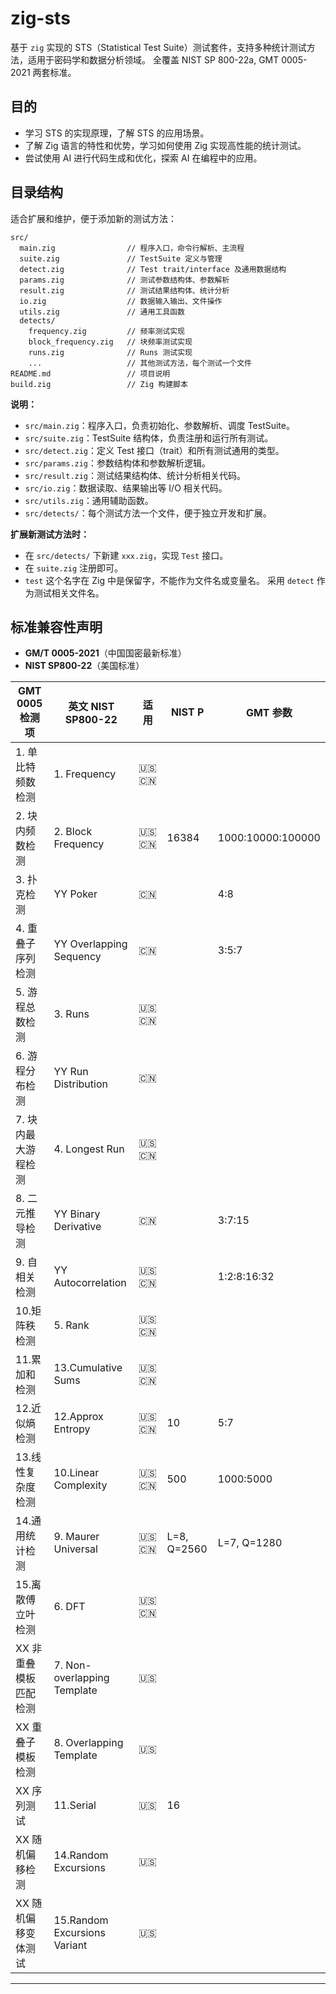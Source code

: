 # zig-sts

基于 `zig` 实现的 STS（Statistical Test Suite）测试套件，支持多种统计测试方法，适用于密码学和数据分析领域。
全覆盖 NIST SP 800-22a, GMT 0005-2021 两套标准。

## 目的

- 学习 STS 的实现原理，了解 STS 的应用场景。
- 了解 Zig 语言的特性和优势，学习如何使用 Zig 实现高性能的统计测试。
- 尝试使用 AI 进行代码生成和优化，探索 AI 在编程中的应用。

## 目录结构

适合扩展和维护，便于添加新的测试方法：


```
src/
  main.zig                // 程序入口，命令行解析、主流程
  suite.zig               // TestSuite 定义与管理
  detect.zig              // Test trait/interface 及通用数据结构
  params.zig              // 测试参数结构体、参数解析
  result.zig              // 测试结果结构体、统计分析
  io.zig                  // 数据输入输出、文件操作
  utils.zig               // 通用工具函数
  detects/
    frequency.zig         // 频率测试实现
    block_frequency.zig   // 块频率测试实现
    runs.zig              // Runs 测试实现
    ...                   // 其他测试方法，每个测试一个文件
README.md                 // 项目说明
build.zig                 // Zig 构建脚本
```

**说明：**

- `src/main.zig`：程序入口，负责初始化、参数解析、调度 TestSuite。
- `src/suite.zig`：TestSuite 结构体，负责注册和运行所有测试。
- `src/detect.zig`：定义 Test 接口（trait）和所有测试通用的类型。
- `src/params.zig`：参数结构体和参数解析逻辑。
- `src/result.zig`：测试结果结构体、统计分析相关代码。
- `src/io.zig`：数据读取、结果输出等 I/O 相关代码。
- `src/utils.zig`：通用辅助函数。
- `src/detects/`：每个测试方法一个文件，便于独立开发和扩展。

**扩展新测试方法时：**

- 在 `src/detects/` 下新建 `xxx.zig`，实现 `Test` 接口。
- 在 `suite.zig` 注册即可。
- `test` 这个名字在 Zig 中是保留字，不能作为文件名或变量名。 采用 `detect` 作为测试相关文件名。


## **标准兼容性声明**

- **GM/T 0005-2021**（中国国密最新标准）
- **NIST SP800-22**（美国标准）


| GMT 0005 检测项       | 英文 NIST SP800-22           | 适用 | NIST P      | GMT 参数          |
| -------------------   | ---                          | ---- | --          | ----------------- |
| 1. 单比特频数检测     | 1. Frequency                 | 🇺🇸🇨🇳 |             |                   |
| 2. 块内频数检测       | 2. Block Frequency           | 🇺🇸🇨🇳 | 16384       | 1000:10000:100000 |
| 3. 扑克检测           | YY Poker                     | 🇨🇳   |             | 4:8               |
| 4. 重叠子序列检测     | YY Overlapping Sequency      | 🇨🇳   |             | 3:5:7             |
| 5. 游程总数检测       | 3. Runs                      | 🇺🇸🇨🇳 |             |                   |
| 6. 游程分布检测       | YY Run Distribution          | 🇨🇳   |             |                   |
| 7. 块内最大游程检测   | 4. Longest Run               | 🇺🇸🇨🇳 |             |                   |
| 8. 二元推导检测       | YY Binary Derivative         | 🇨🇳   |             | 3:7:15            |
| 9. 自相关检测         | YY Autocorrelation           | 🇺🇸🇨🇳 |             | 1:2:8:16:32       |
| 10.矩阵秩检测         | 5. Rank                      | 🇺🇸🇨🇳 |             |                   |
| 11.累加和检测         | 13.Cumulative Sums           | 🇺🇸🇨🇳 |             |                   |
| 12.近似熵检测         | 12.Approx Entropy            | 🇺🇸🇨🇳 | 10          | 5:7               |
| 13.线性复杂度检测     | 10.Linear Complexity         | 🇺🇸🇨🇳 | 500         | 1000:5000         |
| 14.通用统计检测       | 9. Maurer Universal          | 🇺🇸🇨🇳 | L=8, Q=2560 | L=7, Q=1280       |
| 15.离散傅立叶检测     | 6. DFT                       | 🇺🇸🇨🇳 |             |                   |
| XX 非重叠模板匹配检测 | 7. Non-overlapping Template  | 🇺🇸   |             |                   |
| XX 重叠子模板检测     | 8. Overlapping Template      | 🇺🇸   |             |                   |
| XX 序列测试           | 11.Serial                    | 🇺🇸   | 16          |                   |
| XX 随机偏移检测       | 14.Random Excursions         | 🇺🇸   |             |                   |
| XX 随机偏移变体测试   | 15.Random Excursions Variant | 🇺🇸   |             |                   |

---

